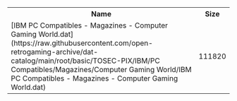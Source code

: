 <table>
<tr><th>Name</th><th>Size</th></tr>
<tr><td>[IBM PC Compatibles - Magazines - Computer Gaming World.dat](https://raw.githubusercontent.com/open-retrogaming-archive/dat-catalog/main/root/basic/TOSEC-PIX/IBM/PC Compatibles/Magazines/Computer Gaming World/IBM PC Compatibles - Magazines - Computer Gaming World.dat)</td><td>111820</td></tr>
</table>
